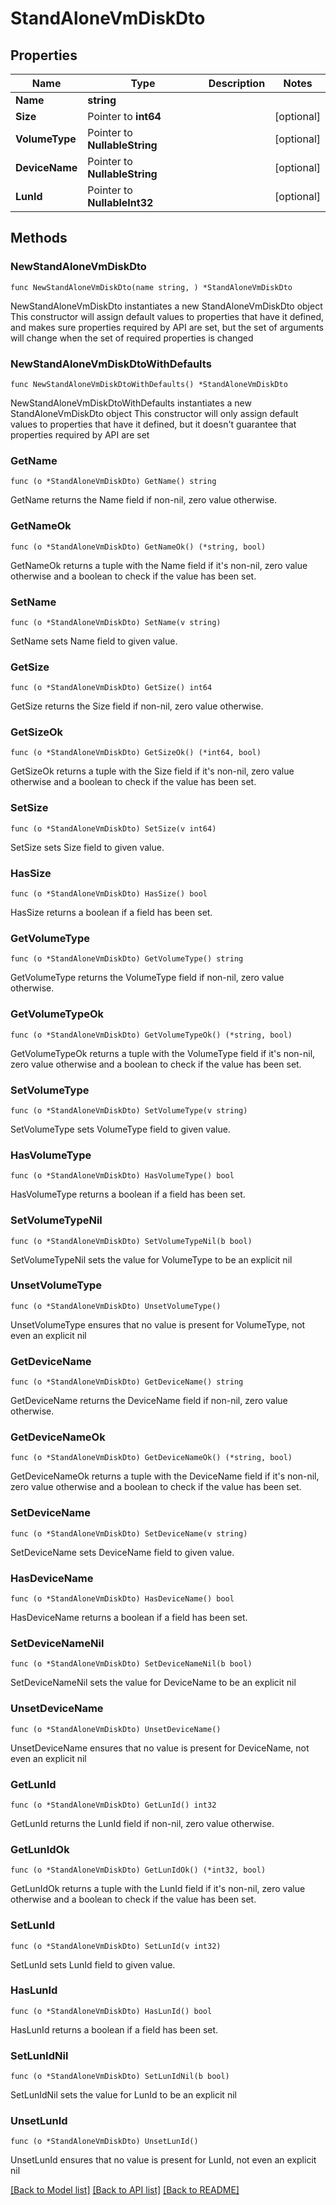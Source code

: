 # StandAloneVmDiskDto

## Properties

Name | Type | Description | Notes
------------ | ------------- | ------------- | -------------
**Name** | **string** |  | 
**Size** | Pointer to **int64** |  | [optional] 
**VolumeType** | Pointer to **NullableString** |  | [optional] 
**DeviceName** | Pointer to **NullableString** |  | [optional] 
**LunId** | Pointer to **NullableInt32** |  | [optional] 

## Methods

### NewStandAloneVmDiskDto

`func NewStandAloneVmDiskDto(name string, ) *StandAloneVmDiskDto`

NewStandAloneVmDiskDto instantiates a new StandAloneVmDiskDto object
This constructor will assign default values to properties that have it defined,
and makes sure properties required by API are set, but the set of arguments
will change when the set of required properties is changed

### NewStandAloneVmDiskDtoWithDefaults

`func NewStandAloneVmDiskDtoWithDefaults() *StandAloneVmDiskDto`

NewStandAloneVmDiskDtoWithDefaults instantiates a new StandAloneVmDiskDto object
This constructor will only assign default values to properties that have it defined,
but it doesn't guarantee that properties required by API are set

### GetName

`func (o *StandAloneVmDiskDto) GetName() string`

GetName returns the Name field if non-nil, zero value otherwise.

### GetNameOk

`func (o *StandAloneVmDiskDto) GetNameOk() (*string, bool)`

GetNameOk returns a tuple with the Name field if it's non-nil, zero value otherwise
and a boolean to check if the value has been set.

### SetName

`func (o *StandAloneVmDiskDto) SetName(v string)`

SetName sets Name field to given value.


### GetSize

`func (o *StandAloneVmDiskDto) GetSize() int64`

GetSize returns the Size field if non-nil, zero value otherwise.

### GetSizeOk

`func (o *StandAloneVmDiskDto) GetSizeOk() (*int64, bool)`

GetSizeOk returns a tuple with the Size field if it's non-nil, zero value otherwise
and a boolean to check if the value has been set.

### SetSize

`func (o *StandAloneVmDiskDto) SetSize(v int64)`

SetSize sets Size field to given value.

### HasSize

`func (o *StandAloneVmDiskDto) HasSize() bool`

HasSize returns a boolean if a field has been set.

### GetVolumeType

`func (o *StandAloneVmDiskDto) GetVolumeType() string`

GetVolumeType returns the VolumeType field if non-nil, zero value otherwise.

### GetVolumeTypeOk

`func (o *StandAloneVmDiskDto) GetVolumeTypeOk() (*string, bool)`

GetVolumeTypeOk returns a tuple with the VolumeType field if it's non-nil, zero value otherwise
and a boolean to check if the value has been set.

### SetVolumeType

`func (o *StandAloneVmDiskDto) SetVolumeType(v string)`

SetVolumeType sets VolumeType field to given value.

### HasVolumeType

`func (o *StandAloneVmDiskDto) HasVolumeType() bool`

HasVolumeType returns a boolean if a field has been set.

### SetVolumeTypeNil

`func (o *StandAloneVmDiskDto) SetVolumeTypeNil(b bool)`

 SetVolumeTypeNil sets the value for VolumeType to be an explicit nil

### UnsetVolumeType
`func (o *StandAloneVmDiskDto) UnsetVolumeType()`

UnsetVolumeType ensures that no value is present for VolumeType, not even an explicit nil
### GetDeviceName

`func (o *StandAloneVmDiskDto) GetDeviceName() string`

GetDeviceName returns the DeviceName field if non-nil, zero value otherwise.

### GetDeviceNameOk

`func (o *StandAloneVmDiskDto) GetDeviceNameOk() (*string, bool)`

GetDeviceNameOk returns a tuple with the DeviceName field if it's non-nil, zero value otherwise
and a boolean to check if the value has been set.

### SetDeviceName

`func (o *StandAloneVmDiskDto) SetDeviceName(v string)`

SetDeviceName sets DeviceName field to given value.

### HasDeviceName

`func (o *StandAloneVmDiskDto) HasDeviceName() bool`

HasDeviceName returns a boolean if a field has been set.

### SetDeviceNameNil

`func (o *StandAloneVmDiskDto) SetDeviceNameNil(b bool)`

 SetDeviceNameNil sets the value for DeviceName to be an explicit nil

### UnsetDeviceName
`func (o *StandAloneVmDiskDto) UnsetDeviceName()`

UnsetDeviceName ensures that no value is present for DeviceName, not even an explicit nil
### GetLunId

`func (o *StandAloneVmDiskDto) GetLunId() int32`

GetLunId returns the LunId field if non-nil, zero value otherwise.

### GetLunIdOk

`func (o *StandAloneVmDiskDto) GetLunIdOk() (*int32, bool)`

GetLunIdOk returns a tuple with the LunId field if it's non-nil, zero value otherwise
and a boolean to check if the value has been set.

### SetLunId

`func (o *StandAloneVmDiskDto) SetLunId(v int32)`

SetLunId sets LunId field to given value.

### HasLunId

`func (o *StandAloneVmDiskDto) HasLunId() bool`

HasLunId returns a boolean if a field has been set.

### SetLunIdNil

`func (o *StandAloneVmDiskDto) SetLunIdNil(b bool)`

 SetLunIdNil sets the value for LunId to be an explicit nil

### UnsetLunId
`func (o *StandAloneVmDiskDto) UnsetLunId()`

UnsetLunId ensures that no value is present for LunId, not even an explicit nil

[[Back to Model list]](../README.md#documentation-for-models) [[Back to API list]](../README.md#documentation-for-api-endpoints) [[Back to README]](../README.md)



